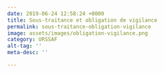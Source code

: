 ```yaml
---
date: 2019-06-24 12:58:24 +0000
title: Sous-traitance et obligation de vigilance
permalink: sous-traitance-obligation-vigilance
image: assets/images/obligation-vigilance.png
category: URSSAF
alt-tag: ''
meta-desc: ''

---
```


